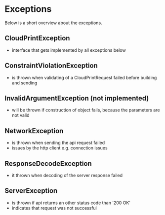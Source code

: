 # Exceptions
Below is a short overview about the exceptions.

## CloudPrintException
- interface that gets implemented by all exceptions below

## ConstraintViolationException
- is thrown when validating of a CloudPrintRequest failed before building and sending

## InvalidArgumentException (not implemented)
- will be thrown if construction of object fails, because the parameters are not valid

## NetworkException
- is thrown when sending the api request failed
- issues by the http client e.g. connection issues

## ResponseDecodeException
- it thrown when decoding of the server response failed

## ServerException
- is thrown if api returns an other status code than '200 OK'
- indicates that request was not successful